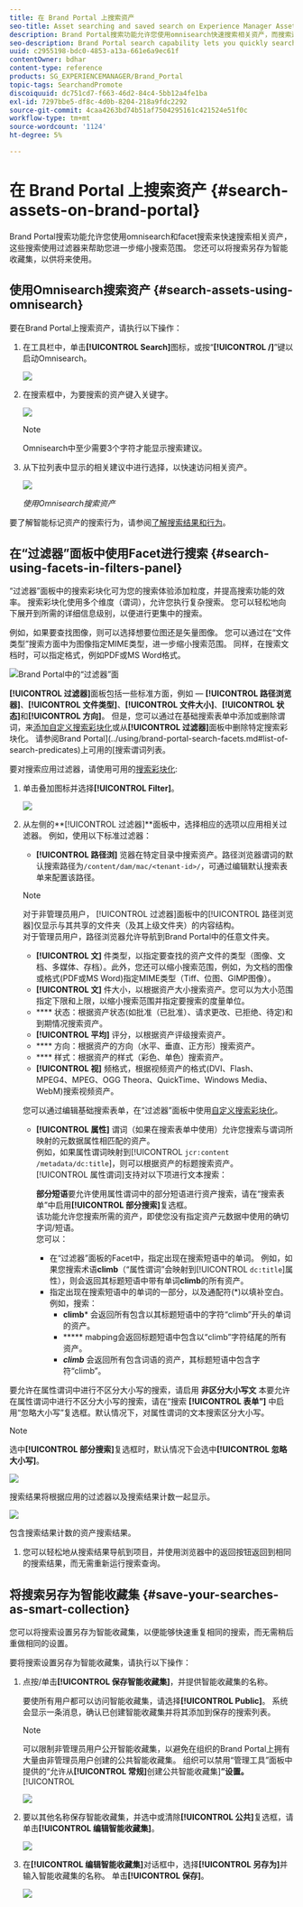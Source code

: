 ```yaml
---
title: 在 Brand Portal 上搜索资产
seo-title: Asset searching and saved search on Experience Manager Assets Brand Portal
description: Brand Portal搜索功能允许您使用omnisearch快速搜索相关资产，而搜索过滤器可以帮助您进一步缩小搜索范围。 将搜索另存为智能收藏集，以供将来使用。
seo-description: Brand Portal search capability lets you quickly search for relevant assets using omnisearch, and search filters help you further narrow down your search. Save your searches as smart collections for future.
uuid: c2955198-bdc0-4853-a13a-661e6a9ec61f
contentOwner: bdhar
content-type: reference
products: SG_EXPERIENCEMANAGER/Brand_Portal
topic-tags: SearchandPromote
discoiquuid: dc751cd7-f663-46d2-84c4-5bb12a4fe1ba
exl-id: 7297bbe5-df8c-4d0b-8204-218a9fdc2292
source-git-commit: 4caa4263bd74b51af7504295161c421524e51f0c
workflow-type: tm+mt
source-wordcount: '1124'
ht-degree: 5%

---
```


# 在 Brand Portal 上搜索资产 {#search-assets-on-brand-portal}

Brand Portal搜索功能允许您使用omnisearch和facet搜索来快速搜索相关资产，这些搜索使用过滤器来帮助您进一步缩小搜索范围。 您还可以将搜索另存为智能收藏集，以供将来使用。

## 使用Omnisearch搜索资产 {#search-assets-using-omnisearch}

要在Brand Portal上搜索资产，请执行以下操作：

1. 在工具栏中，单击&#x200B;**[!UICONTROL Search]**&#x200B;图标，或按“**[!UICONTROL /]**”键以启动Omnisearch。

   ![](assets/omnisearchicon-1.png)

1. 在搜索框中，为要搜索的资产键入关键字。

   ![](assets/omnisearch.png)

   >[!NOTE]
   >
   >Omnisearch中至少需要3个字符才能显示搜索建议。

1. 从下拉列表中显示的相关建议中进行选择，以快速访问相关资产。

   ![](assets/assets-search-result.png)

   *使用Omnisearch搜索资产*

要了解智能标记资产的搜索行为，请参阅[了解搜索结果和行为](https://experienceleague.adobe.com/docs/experience-manager-65/assets/using/search-assets.html)。

## 在“过滤器”面板中使用Facet进行搜索 {#search-using-facets-in-filters-panel}

“过滤器”面板中的搜索彩块化可为您的搜索体验添加粒度，并提高搜索功能的效率。 搜索彩块化使用多个维度（谓词），允许您执行复杂搜索。 您可以轻松地向下展开到所需的详细信息级别，以便进行更集中的搜索。

例如，如果要查找图像，则可以选择想要位图还是矢量图像。 您可以通过在“文件类型”搜索方面中为图像指定MIME类型，进一步缩小搜索范围。 同样，在搜索文档时，可以指定格式，例如PDF或MS Word格式。

![Brand Portal中的“过滤器”面](assets/file-type-search.png "板Brand Portal中的“过滤器”面板")

**[!UICONTROL 过滤器]**&#x200B;面板包括一些标准方面，例如 — **[!UICONTROL 路径浏览器]**、**[!UICONTROL 文件类型]**、**[!UICONTROL 文件大小]**、**[!UICONTROL 状态]**&#x200B;和&#x200B;**[!UICONTROL 方向]**。 但是，您可以通过在基础搜索表单中添加或删除谓词，来[添加自定义搜索彩块化](../using/brand-portal-search-facets.md)或从&#x200B;**[!UICONTROL 过滤器]**&#x200B;面板中删除特定搜索彩块化。 请参阅Brand Portal](../using/brand-portal-search-facets.md#list-of-search-predicates)上可用的[搜索谓词列表。

要对搜索应用过滤器，请使用可用的[搜索彩块化](../using/brand-portal-search-facets.md):

1. 单击叠加图标并选择&#x200B;**[!UICONTROL Filter]**。

   ![](assets/selectorrail.png)

1. 从左侧的&#x200B;**[!UICONTROL 过滤器]**面板中，选择相应的选项以应用相关过滤器。
例如，使用以下标准过滤器：

   * **[!UICONTROL 路径浏]** 览器在特定目录中搜索资产。路径浏览器谓词的默认搜索路径为`/content/dam/mac/<tenant-id>/`，可通过编辑默认搜索表单来配置该路径。
   >[!NOTE]
   >
   >对于非管理员用户， [!UICONTROL 过滤器]面板中的[!UICONTROL 路径浏览器]仅显示与其共享的文件夹（及其上级文件夹）的内容结构。\
   >对于管理员用户，路径浏览器允许导航到Brand Portal中的任意文件夹。

   * **[!UICONTROL 文]** 件类型，以指定要查找的资产文件的类型（图像、文档、多媒体、存档）。此外，您还可以缩小搜索范围，例如，为文档的图像或格式(PDF或MS Word)指定MIME类型（Tiff、位图、GIMP图像）。
   * **[!UICONTROL 文]** 件大小，以根据资产大小搜索资产。您可以为大小范围指定下限和上限，以缩小搜索范围并指定要搜索的度量单位。
   * **** 状态：根据资产状态(如批准（已批准）、请求更改、已拒绝、待定)和到期情况搜索资产。
   * **[!UICONTROL 平均]** 评分，以根据资产评级搜索资产。
   * **** 方向：根据资产的方向（水平、垂直、正方形）搜索资产。
   * **** 样式：根据资产的样式（彩色、单色）搜索资产。
   * **[!UICONTROL 视]** 频格式，根据视频资产的格式(DVI、Flash、MPEG4、MPEG、OGG Theora、QuickTime、Windows Media、WebM)搜索视频资产。

   您可以通过编辑基础搜索表单，在“过滤器”面板中使用[自定义搜索彩块化](../using/brand-portal-search-facets.md)。

   * **[!UICONTROL 属性]** 谓词（如果在搜索表单中使用）允许您搜索与谓词所映射的元数据属性相匹配的资产。\
      例如，如果属性谓词映射到[!UICONTROL `jcr:content /metadata/dc:title`]，则可以根据资产的标题搜索资产。\
      [!UICONTROL 属性谓词]支持对以下项进行文本搜索：

      **部分短语**&#x200B;要允许使用属性谓词中的部分短语进行资产搜索，请在“搜索表单”中启用&#x200B;**[!UICONTROL 部分搜索]**&#x200B;复选框。\
      该功能允许您搜索所需的资产，即使您没有指定资产元数据中使用的确切字词/短语。\
      您可以：
      * 在“过滤器”面板的Facet中，指定出现在搜索短语中的单词。 例如，如果您搜索术语&#x200B;**climb**（“属性谓词”会映射到[!UICONTROL `dc:title`]属性），则会返回其标题短语中带有单词&#x200B;**climb**&#x200B;的所有资产。
      * 指定出现在搜索短语中的单词的一部分，以及通配符(*)以填补空白。
例如，搜索：
         * **climb*** 会返回所有包含以其标题短语中的字符“climb”开头的单词的资产。
         * ***** mabping会返回标题短语中包含以“climb”字符结尾的所有资产。
         * ***climb*** 会返回所有包含词语的资产，其标题短语中包含字符“climb”。

要允许在属性谓词中进行不区分大小写的搜索，请启用       **非区分大小写文**
本要允许在属性谓词中进行不区分大小写的搜索，请在“搜索 **[!UICONTROL 表单”]** 中启用“忽略大小写”复选框。默认情况下，对属性谓词的文本搜索区分大小写。
   >[!NOTE]
   >
   >选中&#x200B;**[!UICONTROL 部分搜索]**&#x200B;复选框时，默认情况下会选中&#x200B;**[!UICONTROL 忽略大小写]**。

   ![](assets/wildcard-prop-1.png)

   搜索结果将根据应用的过滤器以及搜索结果计数一起显示。

   ![](assets/omnisearch-with-filters.png)

   包含搜索结果计数的资产搜索结果。

1. 您可以轻松地从搜索结果导航到项目，并使用浏览器中的返回按钮返回到相同的搜索结果，而无需重新运行搜索查询。

## 将搜索另存为智能收藏集 {#save-your-searches-as-smart-collection}

您可以将搜索设置另存为智能收藏集，以便能够快速重复相同的搜索，而无需稍后重做相同的设置。

要将搜索设置另存为智能收藏集，请执行以下操作：

1. 点按/单击&#x200B;**[!UICONTROL 保存智能收藏集]**，并提供智能收藏集的名称。

   要使所有用户都可以访问智能收藏集，请选择&#x200B;**[!UICONTROL Public]**。 系统会显示一条消息，确认已创建智能收藏集并将其添加到保存的搜索列表。

   >[!NOTE]
   >
   >可以限制非管理员用户公开智能收藏集，以避免在组织的Brand Portal上拥有大量由非管理员用户创建的公共智能收藏集。 组织可以禁用“管理工具”面板中提供的“允许从&#x200B;**[!UICONTROL 常规]**&#x200B;创建公共智能收藏集&#x200B;]**”设置。**[!UICONTROL 

   ![](assets/save_smartcollectionui.png)

1. 要以其他名称保存智能收藏集，并选中或清除&#x200B;**[!UICONTROL 公共]**&#x200B;复选框，请单击&#x200B;**[!UICONTROL 编辑智能收藏集]**。

   ![](assets/edit_smartcollection.png)

1. 在&#x200B;**[!UICONTROL 编辑智能收藏集]**&#x200B;对话框中，选择&#x200B;**[!UICONTROL 另存为]**&#x200B;并输入智能收藏集的名称。 单击&#x200B;**[!UICONTROL 保存]**。

   ![](assets/saveas_smartsearch.png)

